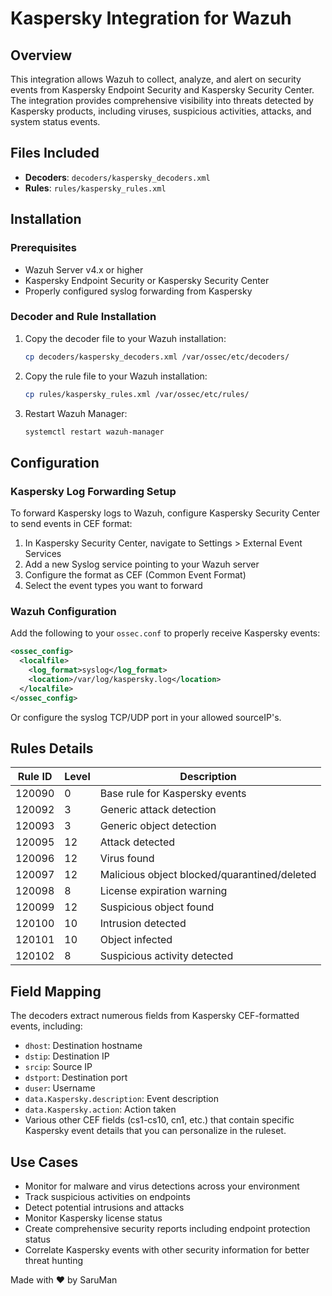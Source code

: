 # Kaspersky Integration for Wazuh

## Overview

This integration allows Wazuh to collect, analyze, and alert on security events from Kaspersky Endpoint Security and Kaspersky Security Center. The integration provides comprehensive visibility into threats detected by Kaspersky products, including viruses, suspicious activities, attacks, and system status events.

## Files Included

- **Decoders**: `decoders/kaspersky_decoders.xml`
- **Rules**: `rules/kaspersky_rules.xml`

## Installation

### Prerequisites

- Wazuh Server v4.x or higher
- Kaspersky Endpoint Security or Kaspersky Security Center
- Properly configured syslog forwarding from Kaspersky

### Decoder and Rule Installation

1. Copy the decoder file to your Wazuh installation:
   ```bash
   cp decoders/kaspersky_decoders.xml /var/ossec/etc/decoders/
   ```

2. Copy the rule file to your Wazuh installation:
   ```bash
   cp rules/kaspersky_rules.xml /var/ossec/etc/rules/
   ```

3. Restart Wazuh Manager:
   ```bash
   systemctl restart wazuh-manager
   ```

## Configuration

### Kaspersky Log Forwarding Setup

To forward Kaspersky logs to Wazuh, configure Kaspersky Security Center to send events in CEF format:

1. In Kaspersky Security Center, navigate to Settings > External Event Services
2. Add a new Syslog service pointing to your Wazuh server
3. Configure the format as CEF (Common Event Format)
4. Select the event types you want to forward

### Wazuh Configuration

Add the following to your `ossec.conf` to properly receive Kaspersky events:

```xml
<ossec_config>
  <localfile>
    <log_format>syslog</log_format>
    <location>/var/log/kaspersky.log</location>
  </localfile>
</ossec_config>
```
Or configure the syslog TCP/UDP port in your allowed sourceIP's.

## Rules Details

| Rule ID | Level | Description |
|---------|-------|-------------|
| 120090  | 0     | Base rule for Kaspersky events |
| 120092  | 3     | Generic attack detection |
| 120093  | 3     | Generic object detection |
| 120095  | 12    | Attack detected |
| 120096  | 12    | Virus found |
| 120097  | 12    | Malicious object blocked/quarantined/deleted |
| 120098  | 8     | License expiration warning |
| 120099  | 12    | Suspicious object found |
| 120100  | 10    | Intrusion detected |
| 120101  | 10    | Object infected |
| 120102  | 8     | Suspicious activity detected |

## Field Mapping

The decoders extract numerous fields from Kaspersky CEF-formatted events, including:

- `dhost`: Destination hostname
- `dstip`: Destination IP
- `srcip`: Source IP
- `dstport`: Destination port
- `duser`: Username
- `data.Kaspersky.description`: Event description
- `data.Kaspersky.action`: Action taken
- Various other CEF fields (cs1-cs10, cn1, etc.) that contain specific Kaspersky event details that you can personalize in the ruleset.

## Use Cases

- Monitor for malware and virus detections across your environment
- Track suspicious activities on endpoints
- Detect potential intrusions and attacks
- Monitor Kaspersky license status
- Create comprehensive security reports including endpoint protection status
- Correlate Kaspersky events with other security information for better threat hunting

Made with ❤️ by SaruMan
